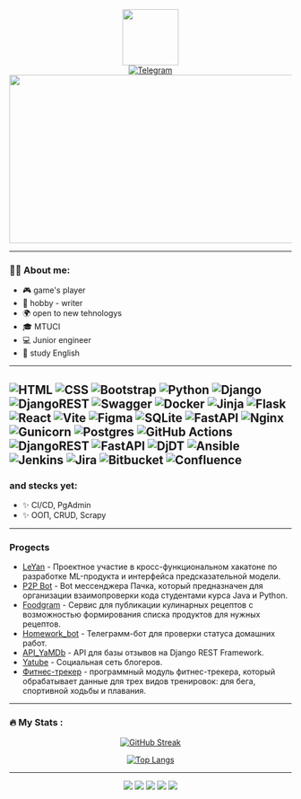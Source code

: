 <div id="header" align="center">
  <img src="https://media.giphy.com/media/v1.Y2lkPTc5MGI3NjExN2I3eXNvOTgyYXVnMGJjYjk4MDZucXBncjMzaW01NjZxbGtybmtocSZlcD12MV9pbnRlcm5hbF9naWZfYnlfaWQmY3Q9Zw/k0ijJhqrUP4T2EvmJ1/giphy.gif" width="100"/>
</div>

<div id="badges" align="center">
  <a href="your-telegram-URL">
    <img src="https://img.shields.io/badge/Telegram-2CA5E0?style=for-the-badge&logo=telegram&logoColor=white)" alt="Telegram"/>
  </a>
</div>

<div align="center">
  <img src="https://media.giphy.com/media/dZYb9CrNly4zXsvGZg/giphy.gif" width="600" height="300"/>
</div>

---
### :woman_technologist: About me:

- 🎮 game's player
- 📖 hobby - writer
- 🌍 open to new tehnologys
- :mortar_board: MTUCI
- :computer: Junior engineer
- :newspaper: study English

---

![HTML](https://img.shields.io/badge/html5-%23E34F26.svg?style=for-the-badge&logo=html5&logoColor=white) ![CSS](https://img.shields.io/badge/css3-%231572B6.svg?style=for-the-badge&logo=css3&logoColor=white) ![Bootstrap](https://img.shields.io/badge/bootstrap-%238511FA.svg?style=for-the-badge&logo=bootstrap&logoColor=white) ![Python](https://img.shields.io/badge/python-3670A0?style=for-the-badge&logo=python&logoColor=ffdd54) ![Django](https://img.shields.io/badge/django-%23092E20.svg?style=for-the-badge&logo=django&logoColor=white) ![DjangoREST](https://img.shields.io/badge/DJANGO-REST-ff1709?style=for-the-badge&logo=django&logoColor=white&color=ff1709&labelColor=gray) ![Swagger](https://img.shields.io/badge/-Swagger-%23Clojure?style=for-the-badge&logo=swagger&logoColor=white) ![Docker](https://img.shields.io/badge/docker-%230db7ed.svg?style=for-the-badge&logo=docker&logoColor=white) 	![Jinja](https://img.shields.io/badge/jinja-white.svg?style=for-the-badge&logo=jinja&logoColor=black) ![Flask](https://img.shields.io/badge/flask-%23000.svg?style=for-the-badge&logo=flask&logoColor=white) ![React](https://img.shields.io/badge/react-%2320232a.svg?style=for-the-badge&logo=react&logoColor=%2361DAFB) ![Vite](https://img.shields.io/badge/vite-%23646CFF.svg?style=for-the-badge&logo=vite&logoColor=white)  ![Figma](https://img.shields.io/badge/figma-%23F24E1E.svg?style=for-the-badge&logo=figma&logoColor=white) ![SQLite](https://img.shields.io/badge/sqlite-%2307405e.svg?style=for-the-badge&logo=sqlite&logoColor=white) ![FastAPI](https://img.shields.io/badge/FastAPI-005571?style=for-the-badge&logo=fastapi) ![Nginx](https://img.shields.io/badge/nginx-%23009639.svg?style=for-the-badge&logo=nginx&logoColor=white) ![Gunicorn](https://img.shields.io/badge/gunicorn-%298729.svg?style=for-the-badge&logo=gunicorn&logoColor=white) ![Postgres](https://img.shields.io/badge/postgres-%23316192.svg?style=for-the-badge&logo=postgresql&logoColor=white) ![GitHub Actions](https://img.shields.io/badge/github%20actions-%232671E5.svg?style=for-the-badge&logo=githubactions&logoColor=white) ![DjangoREST](https://img.shields.io/badge/DJANGO-REST-ff1709?style=for-the-badge&logo=django&logoColor=white&color=ff1709&labelColor=gray) ![FastAPI](https://img.shields.io/badge/FastAPI-005571?style=for-the-badge&logo=fastapi) ![DjDT](https://img.shields.io/badge/DjDT-4.2.0-gold) ![Ansible](https://img.shields.io/badge/ansible-%231A1918.svg?style=for-the-badge&logo=ansible&logoColor=white) ![Jenkins](https://img.shields.io/badge/jenkins-%232C5263.svg?style=for-the-badge&logo=jenkins&logoColor=white) ![Jira](https://img.shields.io/badge/jira-%230A0FFF.svg?style=for-the-badge&logo=jira&logoColor=white) ![Bitbucket](https://img.shields.io/badge/bitbucket-%230047B3.svg?style=for-the-badge&logo=bitbucket&logoColor=white) ![Confluence](https://img.shields.io/badge/confluence-%23172BF4.svg?style=for-the-badge&logo=confluence&logoColor=white) 
---

### and stecks yet:
- ✨ CI/CD, PgAdmin
- ✨ ООП, CRUD, Scrapy
  
---

### Progects
- [LeYan](https://github.com/LeYan15/LeYan_backend) - Проектное участие в кросс-функциональном хакатоне по разработке ML-продукта и интерфейса предсказательной модели.
- [P2P Bot](https://github.com/Karina-Rin/p2p_review_bot) - Bot мессенджера Пачка, который предназначен для организации взаимопроверки кода студентами курса Java и Python.
- [Foodgram](https://github.com/Karina-Rin/foodgram-project-react-5) - Сервис для публикации кулинарных рецептов с возможностью формирования списка продуктов для нужных рецептов.
- [Homework_bot](https://github.com/Karina-Rin/homework_bot-1) - Телеграмм-бот для проверки статуса домашних работ. 
- [API_YaMDb](https://github.com/Karina-Rin/API_YaMDb-2) - API для базы отзывов на Django REST Framework.
- [Yatube](https://github.com/Karina-Rin/yatube_project) - Социальная сеть блогеров.
- [Фитнес-трекер](https://github.com/Karina-Rin/hw_python_oop) - программный модуль фитнес-трекера, который обрабатывает данные для трех видов тренировок: для бега, спортивной ходьбы и плавания.

---

### :fire: My Stats :
<div id="badges" align="center">

[![GitHub Streak](http://github-readme-streak-stats.herokuapp.com?user=Karina-Rin&theme=dark&background=000000)](https://git.io/streak-stats)


[![Top Langs](https://github-readme-stats.vercel.app/api/top-langs/?username=Karina-Rin&layout=compact&theme=vision-friendly-dark)](https://github.com/anuraghazra/github-readme-stats)

---

![](https://github-profile-summary-cards.vercel.app/api/cards/profile-details?username=Karina-Rin&theme=react)
![](https://github-profile-summary-cards.vercel.app/api/cards/most-commit-language?username=Karina-Rin&theme=react)
![](https://github-profile-summary-cards.vercel.app/api/cards/repos-per-language?username=Karina-Rin&theme=react)
![](https://github-profile-summary-cards.vercel.app/api/cards/stats?username=Karina-Rin&theme=react)
![](https://github-profile-summary-cards.vercel.app/api/cards/productive-time?username=Karina-Rin&theme=react)
